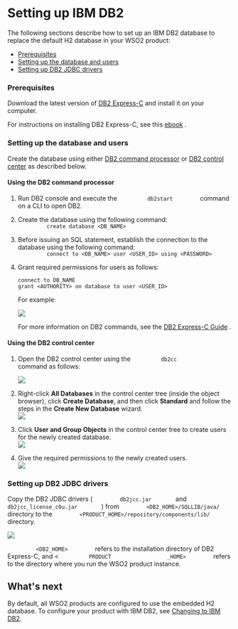 # Setting up IBM DB2

The following sections describe how to set up an IBM DB2 database to
replace the default H2 database in your WSO2 product:

-   [Prerequisites](#SettingupIBMDB2-Prerequisites)
-   [Setting up the database and
    users](#SettingupIBMDB2-Settingupthedatabaseandusers)
-   [Setting up DB2 JDBC
    drivers](#SettingupIBMDB2-SettingupDB2JDBCdrivers)

### Prerequisites

Download the latest version of [DB2
Express-C](http://www-01.ibm.com/software/data/db2/express/download.html)
and install it on your computer.

For instructions on installing DB2 Express-C, see this
[ebook](https://www.ibm.com/developerworks/community/wikis/home?lang=en#!/wiki/Big%20Data%20University/page/FREE%20eBook%20-%20Getting%20Started%20with%20DB2%20Express-C)
.

### Setting up the database and users

Create the database using either [DB2 command
processor](#SettingupIBMDB2-UsingtheDB2commandprocessor) or [DB2 control
center](#SettingupIBMDB2-UsingtheDB2controlcenter) as described below.

#### Using the DB2 command processor

1.  Run DB2 console and execute the `          db2start         `
    command on a CLI to open DB2.
2.  Create the database using the following command:  
    `          create database <DB_NAME>         `
3.  Before issuing an SQL statement, establish the connection to the
    database using the following command:  
    `          connect to <DB_NAME> user <USER_ID> using <PASSWORD>         `
4.  Grant required permissions for users as follows:

    ``` actionscript3
    connect to DB_NAME
    grant <AUTHORITY> on database to user <USER_ID>
    ```

    For example:

    ![](attachments/53125504/53287380.png) 

    For more information on DB2 commands, see the [DB2 Express-C
    Guide](https://www.ibm.com/developerworks/community/wikis/home?lang=en#!/wiki/Big%20Data%20University/page/FREE%20eBook%20-%20Getting%20Started%20with%20DB2%20Express-C)
    .

#### Using the DB2 control center

1.  Open the DB2 control center using the `          db2cc         `
    command as follows:  

    ![](attachments/53125504/53287383.png)

2.  Right-click **All Databases** in the control center tree (inside the
    object browser), click **Create Database**, and then click
    **Standard** and follow the steps in the **Create New Database**
    wizard.  
    ![](attachments/53125504/53287398.png) 
3.  Click **User and Group Objects** in the control center tree to
    create users for the newly created database.  
    ![](attachments/53125504/53287381.png) 
4.  Give the required permissions to the newly created users.  
    ![](attachments/53125504/53287382.png) 

### Setting up DB2 JDBC drivers

Copy the DB2 JDBC drivers ( `         db2jcc.jar        ` and
`         db2jcc_license_c0u.jar        ` ) from
`         <DB2_HOME>/SQLLIB/java/        ` directory to the
`         <PRODUCT_HOME>/repository/components/lib/        ` directory.

![](attachments/53125504/53287393.png)

`          <DB2_HOME>         ` refers to the installation directory of
DB2 Express-C, and \< `          PRODUCT         `
`          _HOME>         ` refers to the directory where you run the
WSO2 product instance.

## What's next

By default, all WSO2 products are configured to use the embedded H2
database. To configure your product with IBM DB2, see [Changing to IBM
DB2](_Changing_to_IBM_DB2_).
